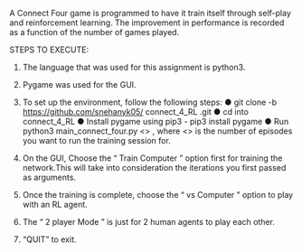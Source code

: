 A Connect Four game is programmed to have it train itself through self-play and reinforcement
learning. The improvement in performance is recorded as a function of the number of games
played.

STEPS TO EXECUTE:

1. The language that was used for this assignment is python3.

2. Pygame was used for the GUI.

3. To set up the environment, follow the following steps:
● git clone -b https://github.com/snehanyk05/ connect_4_RL .git
● cd into connect_4_RL
● Install pygame using pip3 - pip3 install pygame
● Run python3 main_connect_four.py <<iterations>> , where <<iterations>> is the number of episodes you want to run the training session for.
  
4. On the GUI, Choose the “ Train Computer ” option first for training the network.This will take
into consideration the iterations you first passed as arguments.

5. Once the training is complete, choose the “ vs Computer ” option to play with an RL agent.

6. The “ 2 player Mode ” is just for 2 human agents to play each other.

7. “QUIT” to exit.
